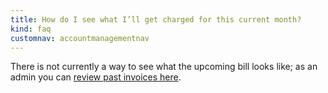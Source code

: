 ```yaml
---
title: How do I see what I’ll get charged for this current month?
kind: faq
customnav: accountmanagementnav
---
```


There is not currently a way to see what the upcoming bill looks like; as an admin you can [review past invoices here](https://app.datadoghq.com/account/billing_history).